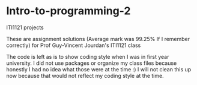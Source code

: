 # Intro-to-programming-2
ITI1121 projects

These are assignment solutions (Average mark was 99.25% If I remember correctly) for Prof Guy-Vincent Jourdan's ITI1121 class

The code is left as is to show coding style when I was in first year university. I did not use packages or organize my class files
because honestly I had no idea what those were at the time :) I will not clean this up now because that would not reflect my coding 
style at the time.
